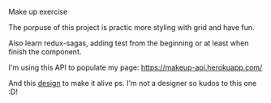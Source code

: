 Make up exercise

The porpuse of this project is practic more styling with grid and have fun.

Also learn redux-sagas, adding test from the beginning or at least when finish the component.

I'm using this API to populate my page: https://makeup-api.herokuapp.com/

And this [design](https://www.behance.net/gallery/101152719/Design-concept-for-Clinique-cosmetics?tracking_source=search_projects_appreciations%7Ccosmetic) to make it alive ps. I'm not a designer so kudos to this one :D!
